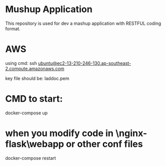# Mushup Application

This repository is used for dev a mashup application with RESTFUL coding format.

# AWS
using cmd:
ssh ubuntu@ec2-13-210-246-130.ap-southeast-2.compute.amazonaws.com

key file should be: laddoc.pem

# CMD to start:
docker-compose up

# when you modify code in \nginx-flask\webapp or other conf files
docker-compose restart